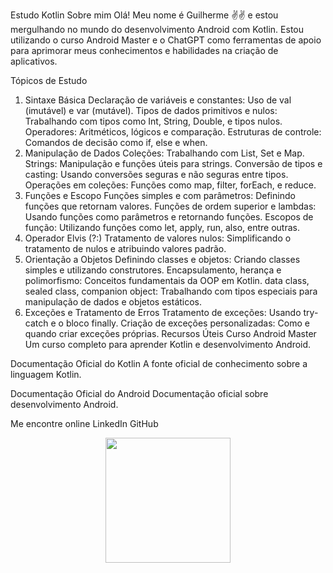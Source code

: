 Estudo Kotlin
Sobre mim
Olá! Meu nome é Guilherme ✌️✌️ e estou mergulhando no mundo do desenvolvimento Android com Kotlin. Estou utilizando o curso Android Master e o ChatGPT como ferramentas de apoio para aprimorar meus conhecimentos e habilidades na criação de aplicativos.

Tópicos de Estudo
1. Sintaxe Básica
Declaração de variáveis e constantes:
Uso de val (imutável) e var (mutável).
Tipos de dados primitivos e nulos:
Trabalhando com tipos como Int, String, Double, e tipos nulos.
Operadores:
Aritméticos, lógicos e comparação.
Estruturas de controle:
Comandos de decisão como if, else e when.
2. Manipulação de Dados
Coleções:
Trabalhando com List, Set e Map.
Strings:
Manipulação e funções úteis para strings.
Conversão de tipos e casting:
Usando conversões seguras e não seguras entre tipos.
Operações em coleções:
Funções como map, filter, forEach, e reduce.
3. Funções e Escopo
Funções simples e com parâmetros:
Definindo funções que retornam valores.
Funções de ordem superior e lambdas:
Usando funções como parâmetros e retornando funções.
Escopos de função:
Utilizando funções como let, apply, run, also, entre outras.
4. Operador Elvis (?:)
Tratamento de valores nulos:
Simplificando o tratamento de nulos e atribuindo valores padrão.
5. Orientação a Objetos
Definindo classes e objetos:
Criando classes simples e utilizando construtores.
Encapsulamento, herança e polimorfismo:
Conceitos fundamentais da OOP em Kotlin.
data class, sealed class, companion object:
Trabalhando com tipos especiais para manipulação de dados e objetos estáticos.
6. Exceções e Tratamento de Erros
Tratamento de exceções:
Usando try-catch e o bloco finally.
Criação de exceções personalizadas:
Como e quando criar exceções próprias.
Recursos Úteis
Curso Android Master
Um curso completo para aprender Kotlin e desenvolvimento Android.

Documentação Oficial do Kotlin
A fonte oficial de conhecimento sobre a linguagem Kotlin.

Documentação Oficial do Android
Documentação oficial sobre desenvolvimento Android.

Me encontre online
LinkedIn
GitHub
<div align="center"> <img height="200" src="https://media0.giphy.com/media/v1.Y2lkPTc5MGI3NjExZHJsZ3IxdXRhc3JvODRueW52ZXVzNTJ6eTNvbDV5dmpyYWJldG4zeSZlcD12MV9pbnRlcm5hbF9naWZfYnlfaWQmY3Q9Zw/Day1AgFfMBsrL6BTpF/giphy.webp" /> </div>
